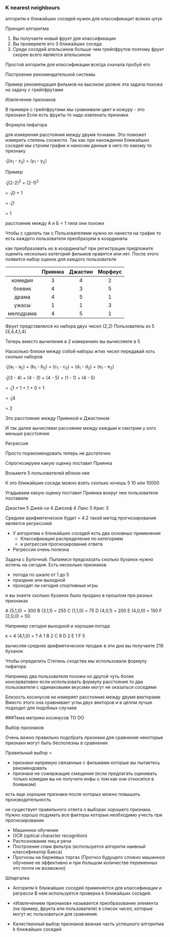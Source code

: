 
### K nearest neighbours

алгоритм к ближайших соседей нужен для классификацит всяких штук

Принцип алгоритма

1. Вы получаете новый фрукт для классификации
2. Вы проверяете его 3 ближайших соседа 
3. Среди соседей апельсинов больше чем грейпфрутов
поэтому фрукт скорее всего является апельсином

Простой алгоритм для классификации всегда сначала пробуй его

Построение рекомендательной системы 

Пример рекомендация фильмов на высоком уровне эта задача похожа на
задачу с грейпфрутами

Извлечение признаков

В примере с грейпфрутами мы сравнивали цвет и кожуру - это признаки
Если есть фрукты то надо извлекать признаки

Формула пифагора 

для измерения расстояния между двумя точками. Это поможет
измерить степень схожести. Так как при нахождении ближайших 
соседей мы строим график и наносим данные в него по какому то признаку

⎷(x<sub>1</sub> - x<sub>2</sub>) + (y<sub>1</sub> - y<sub>2</sub>)

Пример 

⎷(2-2)<sup>2</sup> + (2-1)<sup>2</sup>

= ⎷0 + 1

= ⎷1

= 1

расстояние между А и Б = 1
типа они похожи

Чтобы с сделать так с Пользователями нужно их нанести на график
то есть каждого пользователя преобразуем в координаты

как преобразовать их в координаты? при регистрации предложите оценить несколько
категорий фильмов нравятся или нет. После этого появится набор оценок для каждого
пользователя

|         |Приянка | Джастин | Морфеус |
|:---:    |:---:   |:---:    |:---:    |
|комедия  |3       | 4       | 2       |
|боевик   |4       | 3       | 5       |
|драма    |4       | 5       | 1       |
|ужасы    |1       | 1       | 3       |
|мелодрама|4       | 5       | 1       |

Фрукт представлялся из набора двух чисел (2,2)
Пользователь из 5 (3,4,4,1,4)

Теперь вместо вычиления в 2 измерениях вы вычисляете в 5

Насколько близки между собой наборы жтих чисел передавай хоть сколько наборов

⎷(a<sub>1</sub> - a<sub>2</sub>) + (b<sub>1</sub> - b<sub>2</sub>) +
(c<sub>1</sub> - c<sub>2</sub>) + (d<sub>1</sub> - d<sub>2</sub>) +
(e<sub>1</sub> - e<sub>2</sub>)

⎷(3 - 4) + (4 - 3) + (4 - 5) + (1 - 1) + (4 - 5)

= ⎷1 + 1 + 1 + 0 + 1

= ⎷4

= 2

Это расстояние между Приянкой и Джастином

И так далее вычисляем рассояние между каждым и смотрим у кого меньше расстояние

Регрессия

Просто порекомендовать теперь не достаточно

Спрогнозируем какую оценку поставит Приянка

Возьмите 5 пользователей вблизи нее

К это ближайшие соседи можно взять сколько хочешь 5  10 или 10000

Угадываем какую оценку поставит Приянка вокруг нее пользователи поставили

Джастин 5
Джей си 4
Джозеф 4
Ланс 5
Крис 3

Среднее арифметическое будет =  4.2 такой метод прогнозирования является регрессией

* У алгоритма к ближайших соседей есть два основных применения 
  * Классификация распределение по категориям
  * и регрессия прогнозирование ответа
* Регрессия очень полезна

Задача с Булочной. Пытаемся предсказать сколько буханок нужно испечь на сегодня.
Есть несколько признаков

* погода по шкале от 1 до 5 
* праздник или выходной
* проходят ли сегодня спортивные игры

и вы знаете сколько буханок было продано в прошлом при разных признаках

A (5,1,0) = 300
B (3,1,1) = 255
C (1,1,0) = 75
D (4,0,1) = 200
E (4,0,0) = 150
F (2,0,0) = 50

Например сегодня выходной и хорошая погода

к = 4
(4,1,0) = ?
A 1
B 2
C 9
D 2
E 1
F 5

вычисляя среднее арифметическое продаж в эти дни вы получаете 218 буханок

Чтобы определить Степень сходства мы использовали формулу пифагора

Например два пользователя похожи но другой чуть более консервативен
если использовать формулу расстояния то два пользователя с одинаковыми
вкусами могут не оказаться соседями

Близость косинусов не измеряет расстояние между двумя векторами
Вместо этого она сравнивает углы двух векторов и в целом лучше 
подходит для подобных случаев

###Тема метрики косинусов TO DO

Выбор признаков

Очень важно правильно подобрать признаки для сравнения некоторые признаки
могут быть бесполезны в сравнении

Правильный выбор =

* признаки напрямую связанные с фильмами которые вы пытаетесь рекомендовать
* признаки не сожержащие смещения (если предлагать оценивать только комедии 
  вы не получите инфы о том как они относятся в боевикам)

есть еще хорошие признаки после которых можно повышать производительность

не существует правильного ответа о выборах хорошего признака. Нужно хорошо подумать
все факторы которые необходимо учесть при прогнозировании

* Машинное обучение
* OCR (optical character recognition)
* Распознование лиц и речи
* Построение спам фильтра (используется алгоритм наивный классификатор Баеса)
* Прогнозы на биржевых торгах (Прогноз будущего сложно машинное обучение не эффективно и при большом количестве переменных это почти не возможно)

Шпаргалка

* Алгоритм k ближайших соседей применяется для классификации и регресси 
  В нем используется проверка k ближайших соседей.
* «Извлечением признаков» называется преобразование элемента (на
  пример, фрукта или пользователя) в список чисел, которые могут ис
  пользоваться для сравнения.
  
* Качественный выбор признаков важная часть успешного алгоритма k ближайших соседей







